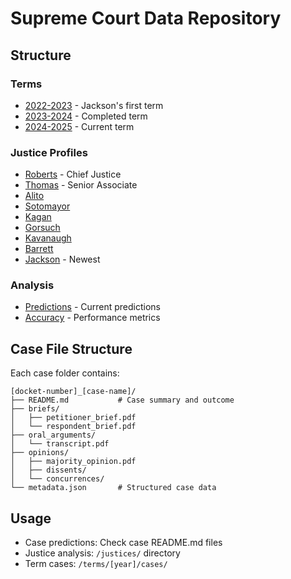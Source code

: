 # Supreme Court Data Repository

## Structure

### Terms
- [2022-2023](terms/2022-2023/) - Jackson's first term
- [2023-2024](terms/2023-2024/) - Completed term  
- [2024-2025](terms/2024-2025/) - Current term

### Justice Profiles
- [Roberts](justices/roberts.md) - Chief Justice
- [Thomas](justices/thomas.md) - Senior Associate
- [Alito](justices/alito.md)
- [Sotomayor](justices/sotomayor.md)
- [Kagan](justices/kagan.md)
- [Gorsuch](justices/gorsuch.md)
- [Kavanaugh](justices/kavanaugh.md)
- [Barrett](justices/barrett.md)
- [Jackson](justices/jackson.md) - Newest

### Analysis
- [Predictions](analysis/predictions/) - Current predictions
- [Accuracy](analysis/accuracy_tracking/) - Performance metrics

## Case File Structure

Each case folder contains:
```
[docket-number]_[case-name]/
├── README.md           # Case summary and outcome
├── briefs/
│   ├── petitioner_brief.pdf
│   └── respondent_brief.pdf
├── oral_arguments/
│   └── transcript.pdf
├── opinions/
│   ├── majority_opinion.pdf
│   ├── dissents/
│   └── concurrences/
└── metadata.json       # Structured case data
```

## Usage

- Case predictions: Check case README.md files
- Justice analysis: `/justices/` directory
- Term cases: `/terms/[year]/cases/`